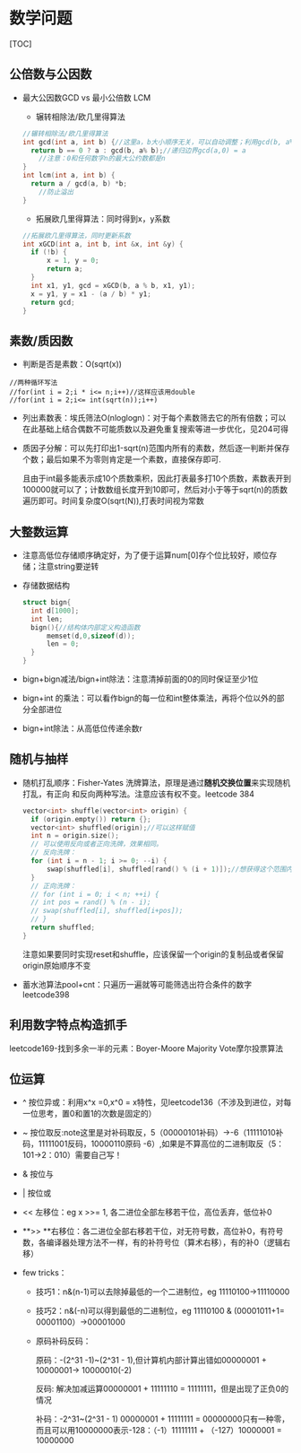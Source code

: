 #     数学问题

[TOC]

## 公倍数与公因数

* 最大公因数GCD vs 最小公倍数 LCM
  
  * 辗转相除法/欧几里得算法
  
  ```c++
  //辗转相除法/欧几里得算法
  int gcd(int a, int b) {//这里a，b大小顺序无关，可以自动调整；利用gcd(b, a% b)==gcd(a, b)递归
  	return b == 0 ? a : gcd(b, a% b);//递归边界gcd(a,0) = a
      //注意：0和任何数字n的最大公约数都是n
  }
  int lcm(int a, int b) {
  	return a / gcd(a, b) *b; 
      //防止溢出
  }
  ```
  
  * 拓展欧几里得算法：同时得到x，y系数
  
  ```c++
  //拓展欧几里得算法，同时更新系数
  int xGCD(int a, int b, int &x, int &y) {
  	if (!b) {
  		x = 1, y = 0;
  		return a;
  	}
  	int x1, y1, gcd = xGCD(b, a % b, x1, y1);
  	x = y1, y = x1 - (a / b) * y1;
  	return gcd;
  }
  ```
  
  

## 素数/质因数

* 判断是否是素数：O(sqrt(x))

```
//两种循环写法
//for(int i = 2;i * i<= n;i++)//这样应该用double
//for(int i = 2;i<= int(sqrt(n));i++)
```

* 列出素数表：埃氏筛法O(nloglogn)：对于每个素数筛去它的所有倍数；可以在此基础上结合偶数不可能质数以及避免重复搜索等进一步优化，见204可得

* 质因子分解：可以先打印出1-sqrt(n)范围内所有的素数，然后逐一判断并保存个数；最后如果不为零则肯定是一个素数，直接保存即可.

  且由于int最多能表示成10个质数乘积，因此打表最多打10个质数，素数表开到100000就可以了；计数数组长度开到10即可，然后对小于等于sqrt(n)的质数遍历即可。时间复杂度O(sqrt(N)),打表时间视为常数



## 大整数运算

- 注意高低位存储顺序确定好，为了便于运算num[0]存个位比较好，顺位存储；注意string要逆转

- 存储数据结构

  ```c++
  struct bign{
  	int d[1000];
  	int len;
  	bign(){//结构体内部定义构造函数
  		memset(d,0,sizeof(d));
  		len = 0;
  	}
  }
  ```

* bign+bign减法/bign+int除法：注意清掉前面的0的同时保证至少1位

* bign+int 的乘法：可以看作bign的每一位和int整体乘法，再将个位以外的部分全部进位

* bign+int除法：从高低位传递余数r

  

## 随机与抽样

- 随机打乱顺序：Fisher-Yates 洗牌算法，原理是通过**随机交换位置**来实现随机打乱，有正向
  和反向两种写法。注意应该有权不变。leetcode 384

  ```c++
  vector<int> shuffle(vector<int> origin) {
  	if (origin.empty()) return {};
  	vector<int> shuffled(origin);//可以这样赋值
  	int n = origin.size();
  	// 可以使用反向或者正向洗牌，效果相同。
  	// 反向洗牌：
  	for (int i = n - 1; i >= 0; --i) {
  		swap(shuffled[i], shuffled[rand() % (i + 1)]);//想获得这个范围内的随机值，也可以/RAND_MAX再乘范围再round，注意应该是i+1，由留在原地的情况
  	}
  	// 正向洗牌：
  	// for (int i = 0; i < n; ++i) {
  	// int pos = rand() % (n - i);
  	// swap(shuffled[i], shuffled[i+pos]);
  	// }
  	return shuffled;
  }
  ```

  注意如果要同时实现reset和shuffle，应该保留一个origin的复制品或者保留origin原始顺序不变

* 蓄水池算法pool+cnt：只遍历一遍就等可能筛选出符合条件的数字leetcode398



## 利用数字特点构造抓手

leetcode169-找到多余一半的元素：Boyer-Moore Majority Vote摩尔投票算法



## 位运算

* ^ 按位异或：利用x^x =0,x^0 = x特性，见leetcode136（不涉及到进位，对每一位思考，置0和置1的次数是固定的）

* ~ 按位取反:note这里是对补码取反，5（00000101补码）->-6（11111010补码，11111001反码，10000110原码 -6）,如果是不算高位的二进制取反（5：101->2：010）需要自己写！

* & 按位与

* | 按位或

* << 左移位：eg x >>= 1, 各二进位全部左移若干位，高位丢弃，低位补0

* **>> **右移位：各二进位全部右移若干位，对无符号数，高位补0，有符号数，各编译器处理方法不一样，有的补符号位（算术右移），有的补0（逻辑右移）

* few tricks：

  * 技巧1：n&(n-1)可以去除掉最低的一个二进制位，eg  11110100->11110000
  * 技巧2：n&(-n)可以得到最低的二进制位，eg 11110100 & (00001011+1= 00001100）->00001000

  * 原码补码反码：

    原码：-(2^31 -1)~(2^31 - 1),但计算机内部计算出错如00000001 + 10000001-> 10000010(-2)

    反码: 解决加减运算00000001 + 11111110 = 11111111，但是出现了正负0的情况

    补码：-2^31~(2^31 - 1) 00000001 + 11111111 = 00000000只有一种零，而且可以用10000000表示-128：（-1）11111111 + （-127）10000001 = 10000000